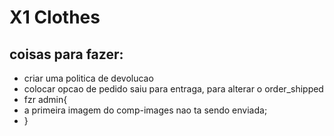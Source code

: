 # X1 Clothes

## coisas para fazer:
 - criar uma politica de devolucao
 - colocar opcao de pedido saiu para entraga, para alterar o order_shipped
 - fzr admin{
 - a primeira imagem do comp-images nao ta sendo enviada; 
 - }